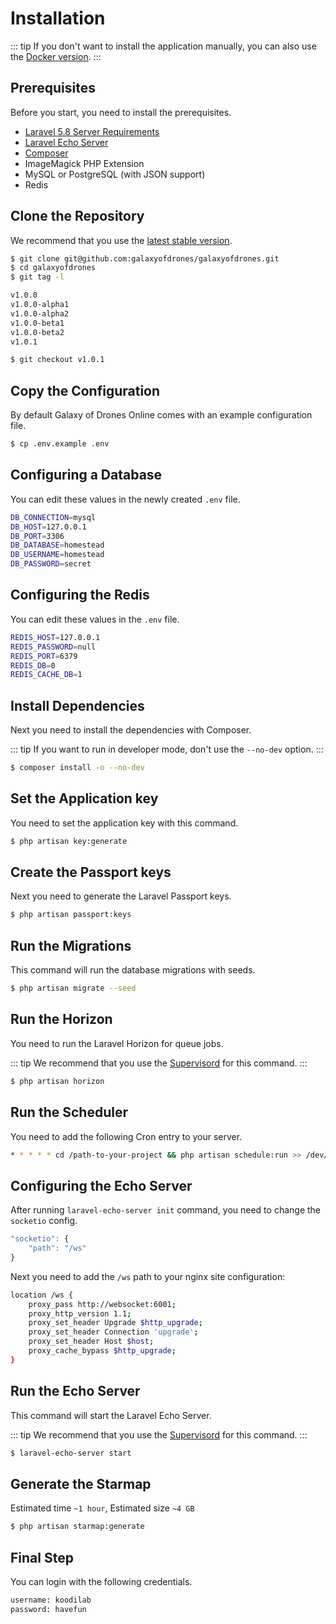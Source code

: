 # Installation

::: tip
If you don't want to install the application manually, you can also use the [Docker version](https://github.com/galaxyofdrones/docker).
:::

## Prerequisites

Before you start, you need to install the prerequisites.

- [Laravel 5.8 Server Requirements](https://laravel.com/docs/5.8/installation#installation)
- [Laravel Echo Server](https://github.com/tlaverdure/laravel-echo-server)
- [Composer](https://getcomposer.org)
- ImageMagick PHP Extension
- MySQL or PostgreSQL (with JSON support)
- Redis

## Clone the Repository

We recommend that you use the [latest stable version](https://github.com/galaxyofdrones/galaxyofdrones/releases).

``` bash
$ git clone git@github.com:galaxyofdrones/galaxyofdrones.git
$ cd galaxyofdrones
$ git tag -l

v1.0.0
v1.0.0-alpha1
v1.0.0-alpha2
v1.0.0-beta1
v1.0.0-beta2
v1.0.1

$ git checkout v1.0.1
```

## Copy the Configuration

By default Galaxy of Drones Online comes with an example configuration file.

``` bash
$ cp .env.example .env
```

## Configuring a Database

You can edit these values in the newly created `.env` file.

``` bash
DB_CONNECTION=mysql
DB_HOST=127.0.0.1
DB_PORT=3306
DB_DATABASE=homestead
DB_USERNAME=homestead
DB_PASSWORD=secret
```

## Configuring the Redis

You can edit these values in the `.env` file.

``` bash
REDIS_HOST=127.0.0.1
REDIS_PASSWORD=null
REDIS_PORT=6379
REDIS_DB=0
REDIS_CACHE_DB=1
```

## Install Dependencies

Next you need to install the dependencies with Composer.

::: tip
If you want to run in developer mode, don't use the `--no-dev` option.
:::

``` bash
$ composer install -o --no-dev
```

## Set the Application key

You need to set the application key with this command. 

``` bash
$ php artisan key:generate
```

## Create the Passport keys

Next you need to generate the Laravel Passport keys.

``` bash
$ php artisan passport:keys
```

## Run the Migrations

This command will run the database migrations with seeds.

``` bash
$ php artisan migrate --seed
```

## Run the Horizon

You need to run the Laravel Horizon for queue jobs.

::: tip
We recommend that you use the [Supervisord](http://supervisord.org) for this command.
:::

``` bash
$ php artisan horizon
```

## Run the Scheduler

You need to add the following Cron entry to your server.

``` bash
* * * * * cd /path-to-your-project && php artisan schedule:run >> /dev/null 2>&1
```

## Configuring the Echo Server

After running `laravel-echo-server init` command, you need to change the `socketio` config.

``` js
"socketio": {
    "path": "/ws"
}
```

Next you need to add the `/ws` path to your nginx site configuration:

``` bash
location /ws {
    proxy_pass http://websocket:6001;
    proxy_http_version 1.1;
    proxy_set_header Upgrade $http_upgrade;
    proxy_set_header Connection 'upgrade';
    proxy_set_header Host $host;
    proxy_cache_bypass $http_upgrade;
}
```

## Run the Echo Server

This command will start the Laravel Echo Server.

::: tip
We recommend that you use the [Supervisord](http://supervisord.org) for this command.
:::

``` bash
$ laravel-echo-server start
```

## Generate the Starmap

Estimated time `~1 hour`, Estimated size `~4 GB`

``` bash
$ php artisan starmap:generate
```

## Final Step

You can login with the following credentials.

``` bash
username: koodilab
password: havefun
```
